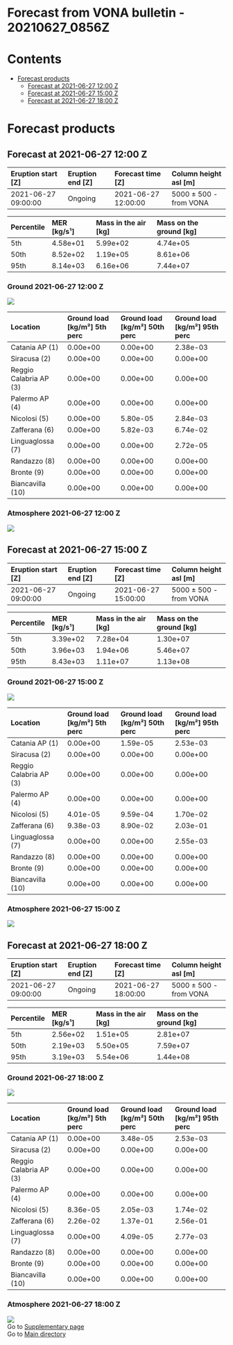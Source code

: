 
Forecast from VONA bulletin - 20210627_0856Z
============================================

Contents
========

* [Forecast products](#forecast-products)
	* [Forecast at 2021-06-27 12:00 Z](#forecast-at-2021-06-27-1200-z)
	* [Forecast at 2021-06-27 15:00 Z](#forecast-at-2021-06-27-1500-z)
	* [Forecast at 2021-06-27 18:00 Z](#forecast-at-2021-06-27-1800-z)

# Forecast products

## Forecast at 2021-06-27 12:00 Z
  

|Eruption start [Z]|Eruption end [Z]|Forecast time [Z]|Column height asl [m]|
| :--- | :--- | :--- | :--- |
|2021-06-27 09:00:00|Ongoing|2021-06-27 12:00:00|5000 ± 500 - from VONA|
  
  

|Percentile|MER [kg/s¹]|Mass in the air [kg]|Mass on the ground [kg]|
| :--- | :--- | :--- | :--- |
|5th|4.58e+01|5.99e+02|4.74e+05|
|50th|8.52e+02|1.19e+05|8.61e+06|
|95th|8.14e+03|6.16e+06|7.44e+07|
  

### Ground 2021-06-27 12:00 Z
  
![](./figures/probability_grd_2021_06_27_1200_scenario_1.png)  
  
  
  
  
  
  
  
  
  

|Location|Ground load [kg/m²] 5th perc|Ground load [kg/m²] 50th perc|Ground load [kg/m²] 95th perc|
| :--- | :--- | :--- | :--- |
|Catania AP (1)|0.00e+00|0.00e+00|2.38e-03|
|Siracusa (2)|0.00e+00|0.00e+00|0.00e+00|
|Reggio Calabria AP (3)|0.00e+00|0.00e+00|0.00e+00|
|Palermo AP (4)|0.00e+00|0.00e+00|0.00e+00|
|Nicolosi (5)|0.00e+00|5.80e-05|2.84e-03|
|Zafferana (6)|0.00e+00|5.82e-03|6.74e-02|
|Linguaglossa (7)|0.00e+00|0.00e+00|2.72e-05|
|Randazzo (8)|0.00e+00|0.00e+00|0.00e+00|
|Bronte (9)|0.00e+00|0.00e+00|0.00e+00|
|Biancavilla (10)|0.00e+00|0.00e+00|0.00e+00|
  

### Atmosphere 2021-06-27 12:00 Z
  
![](./figures/probability_air_2021_06_27_1200_scenario_1_conclev_1.png)
## Forecast at 2021-06-27 15:00 Z
  

|Eruption start [Z]|Eruption end [Z]|Forecast time [Z]|Column height asl [m]|
| :--- | :--- | :--- | :--- |
|2021-06-27 09:00:00|Ongoing|2021-06-27 15:00:00|5000 ± 500 - from VONA|
  
  

|Percentile|MER [kg/s¹]|Mass in the air [kg]|Mass on the ground [kg]|
| :--- | :--- | :--- | :--- |
|5th|3.39e+02|7.28e+04|1.30e+07|
|50th|3.96e+03|1.94e+06|5.46e+07|
|95th|8.43e+03|1.11e+07|1.13e+08|
  

### Ground 2021-06-27 15:00 Z
  
![](./figures/probability_grd_2021_06_27_1500_scenario_1.png)  
  
  
  
  
  
  
  
  
  

|Location|Ground load [kg/m²] 5th perc|Ground load [kg/m²] 50th perc|Ground load [kg/m²] 95th perc|
| :--- | :--- | :--- | :--- |
|Catania AP (1)|0.00e+00|1.59e-05|2.53e-03|
|Siracusa (2)|0.00e+00|0.00e+00|0.00e+00|
|Reggio Calabria AP (3)|0.00e+00|0.00e+00|0.00e+00|
|Palermo AP (4)|0.00e+00|0.00e+00|0.00e+00|
|Nicolosi (5)|4.01e-05|9.59e-04|1.70e-02|
|Zafferana (6)|9.38e-03|8.90e-02|2.03e-01|
|Linguaglossa (7)|0.00e+00|0.00e+00|2.55e-03|
|Randazzo (8)|0.00e+00|0.00e+00|0.00e+00|
|Bronte (9)|0.00e+00|0.00e+00|0.00e+00|
|Biancavilla (10)|0.00e+00|0.00e+00|0.00e+00|
  

### Atmosphere 2021-06-27 15:00 Z
  
![](./figures/probability_air_2021_06_27_1500_scenario_1_conclev_1.png)
## Forecast at 2021-06-27 18:00 Z
  

|Eruption start [Z]|Eruption end [Z]|Forecast time [Z]|Column height asl [m]|
| :--- | :--- | :--- | :--- |
|2021-06-27 09:00:00|Ongoing|2021-06-27 18:00:00|5000 ± 500 - from VONA|
  
  

|Percentile|MER [kg/s¹]|Mass in the air [kg]|Mass on the ground [kg]|
| :--- | :--- | :--- | :--- |
|5th|2.56e+02|1.51e+05|2.81e+07|
|50th|2.19e+03|5.50e+05|7.59e+07|
|95th|3.19e+03|5.54e+06|1.44e+08|
  

### Ground 2021-06-27 18:00 Z
  
![](./figures/probability_grd_2021_06_27_1800_scenario_1.png)  
  
  
  
  
  
  
  
  
  

|Location|Ground load [kg/m²] 5th perc|Ground load [kg/m²] 50th perc|Ground load [kg/m²] 95th perc|
| :--- | :--- | :--- | :--- |
|Catania AP (1)|0.00e+00|3.48e-05|2.53e-03|
|Siracusa (2)|0.00e+00|0.00e+00|0.00e+00|
|Reggio Calabria AP (3)|0.00e+00|0.00e+00|0.00e+00|
|Palermo AP (4)|0.00e+00|0.00e+00|0.00e+00|
|Nicolosi (5)|8.36e-05|2.05e-03|1.74e-02|
|Zafferana (6)|2.26e-02|1.37e-01|2.56e-01|
|Linguaglossa (7)|0.00e+00|4.09e-05|2.77e-03|
|Randazzo (8)|0.00e+00|0.00e+00|0.00e+00|
|Bronte (9)|0.00e+00|0.00e+00|0.00e+00|
|Biancavilla (10)|0.00e+00|0.00e+00|0.00e+00|
  

### Atmosphere 2021-06-27 18:00 Z
  
![](./figures/probability_air_2021_06_27_1800_scenario_1_conclev_1.png)  
Go to [Supplementary page](Supplementary_page.md)  
Go to [Main directory](https://github.com/federicapardini/Real_time_ash_forecast)